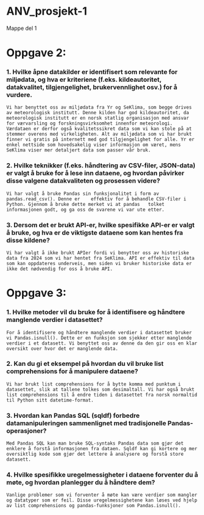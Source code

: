 # ANV_prosjekt-1
Mappe del 1

# Oppgave 2:

### 1.	Hvilke åpne datakilder er identifisert som relevante for miljødata, og hva er kriteriene (f.eks. kildeautoritet, datakvalitet, tilgjengelighet, brukervennlighet osv.) for å vurdere.
    Vi har benyttet oss av miljødata fra Yr og SeKlima, som begge drives av meteorologisk institutt. Denne kilden har god kildeautoritet, da meteorologisk institutt er en norsk statlig organisasjon med ansvar for værvarsling og forskningsvirksomhet innenfor meteorologi. Værdataen er derfor også kvalitetssikret data som vi kan stole på at stemmer overens med virkeligheten. Alt av miljødata som vi har brukt finner vi gratis på internett med god tilgjengelighet for alle. Yr er enkel nettside som hovedsakelig viser informasjon om været, mens SeKlima viser mer detaljert data som passer vår bruk.

### 2. Hvilke teknikker (f.eks. håndtering av CSV-filer, JSON-data) er valgt å bruke for å lese inn dataene, og hvordan påvirker disse valgene datakvaliteten og prosessen videre?
    Vi har valgt å bruke Pandas sin funksjonalitet i form av pandas.read_csv(). Denne er 	effektiv for å behandle CSV-filer i Python. Gjennom å bruke dette merket vi at pandas 	tolket informasjonen godt, og ga oss de svarene vi var ute etter. 

### 3.	Dersom det er brukt API-er, hvilke spesifikke API-er er valgt å bruke, og hva er de viktigste dataene som kan hentes fra disse kildene?
    Vi har valgt å ikke brukt APIer fordi vi benytter oss av historiske data fra 2024 som vi har hentet fra SeKlima. API er effektiv til data som kan oppdateres underveis, men siden vi bruker historiske data er ikke det nødvendig for oss å bruke API.

# Oppgave 3:

### 1.	Hvilke metoder vil du bruke for å identifisere og håndtere manglende verdier i datasettet?
    For å identifisere og håndtere manglende verdier i datasettet bruker vi Pandas.isnull(). Dette er en funksjon som sjekker etter manglende verdier i et datasett. Vi benyttet oss av denne da den gir oss en klar oversikt over hvor det er manglende data. 

### 2.	Kan du gi et eksempel på hvordan du vil bruke list comprehensions for å manipulere dataene?
    Vi har brukt list comprehensions for å bytte komma med punktum i datasettet, slik at tallene tolkes som desimaltall. Vi har også brukt list comprehensions til å endre tiden i datasettet fra norsk normaltid til Python sitt datetime-format.

### 3.	Hvordan kan Pandas SQL (sqldf) forbedre datamanipuleringen sammenlignet med tradisjonelle Pandas-operasjoner?
    Med Pandas SQL kan man bruke SQL-syntaks Pandas data som gjør det enklere å forstå informasjonen fra dataen. Sqldf kan gi kortere og mer oversiktlig kode som gjør det lettere å analysere og forstå store datasett. 

### 4.	Hvilke spesifikke uregelmessigheter i dataene forventer du å møte, og hvordan planlegger du å håndtere dem?
    Vanlige problemer som vi forventer å møte kan være verdier som mangler og datatyper som er feil. Disse uregelmessighetene kan løses ved hjelp av list comprehensions og pandas-funksjoner som Pandas.isnull(). 

